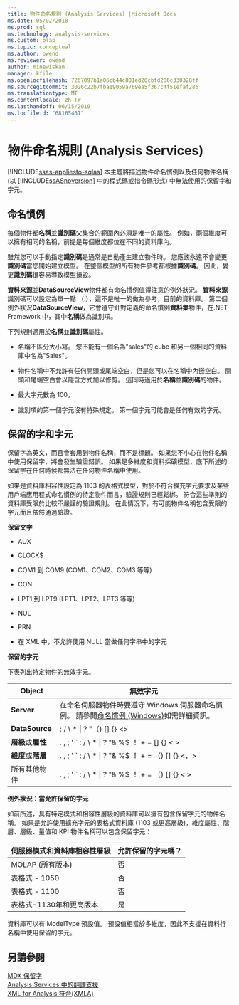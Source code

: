 ```yaml
---
title: 物件命名規則 (Analysis Services) |Microsoft Docs
ms.date: 05/02/2018
ms.prod: sql
ms.technology: analysis-services
ms.custom: olap
ms.topic: conceptual
ms.author: owend
ms.reviewer: owend
author: minewiskan
manager: kfile
ms.openlocfilehash: 7267097b1a06cb44c801ed20cbfd206c330328ff
ms.sourcegitcommit: 3026c22b7fba19059a769ea5f367c4f51efaf286
ms.translationtype: MT
ms.contentlocale: zh-TW
ms.lasthandoff: 06/15/2019
ms.locfileid: "68165461"
---
```

# <a name="object-naming-rules-analysis-services"></a>物件命名規則 (Analysis Services)
[!INCLUDE[ssas-appliesto-sqlas](../../../includes/ssas-appliesto-sqlas.md)]
  本主題將描述物件命名慣例以及任何物件名稱 (以 [!INCLUDE[ssASnoversion](../../../includes/ssasnoversion-md.md)] 中的程式碼或指令碼形式) 中無法使用的保留字和字元。  
  
##  <a name="bkmk_Names"></a> 命名慣例  
 每個物件都**名稱**並**識別碼**父集合的範圍內必須是唯一的屬性。 例如，兩個維度可以擁有相同的名稱，前提是每個維度都位在不同的資料庫內。  
  
 雖然您可以手動指定**識別碼**是通常是自動產生建立物件時。 您應該永遠不會變更**識別碼**當您開始建立模型。 在整個模型的所有物件參考都根據**識別碼**。 因此，變更**識別碼**很容易導致模型損毀。  
  
 **資料來源**並**DataSourceView**物件都有命名慣例值得注意的例外狀況。 **資料來源**識別碼可以設定為單一點 （.），這不是唯一的做為參考，目前的資料庫。 第二個例外狀況**DataSourceView**，它會遵守針對定義的命名慣例**資料集**物件，在.NET Framework 中，其中**名稱**做為識別項。  
  
 下列規則適用於**名稱**並**識別碼**屬性。  
  
-   名稱不區分大小寫。 您不能有一個名為"sales"的 cube 和另一個相同的資料庫中名為"Sales"。  
  
-   物件名稱中不允許有任何開頭或尾端空白，但是您可以在名稱中內嵌空白。 開頭和尾端空白會以隱含方式加以修剪。 這同時適用於**名稱**並**識別碼**的物件。  
  
-   最大字元數為 100。  
  
-   識別項的第一個字元沒有特殊規定。 第一個字元可能會是任何有效的字元。  
  
##  <a name="bkmk_reserved"></a> 保留的字和字元  
 保留字為英文，而且會套用到物件名稱，而不是標題。 如果您不小心在物件名稱中使用保留字，將會發生驗證錯誤。 如果是多維度和資料採礦模型，底下所述的保留字在任何時候都無法在任何物件名稱中使用。  
  
 如果是資料庫相容性設定為 1103 的表格式模型，對於不符合擴充字元要求及某些用戶端應用程式命名慣例的特定物件而言，驗證規則已經鬆綁。 符合這些準則的資料庫受限於比較不嚴謹的驗證規則。 在此情況下，有可能物件名稱包含受限的字元而且依然通過驗證。  
  
 **保留文字**  
  
-   AUX  
  
-   CLOCK$  
  
-   COM1 到 COM9 (COM1、COM2、COM3 等等)  
  
-   CON  
  
-   LPT1 到 LPT9 (LPT1、LPT2、LPT3 等等)  
  
-   NUL  
  
-   PRN  
  
-   在 XML 中，不允許使用 NULL 當做任何字串中的字元  
  
 **保留的字元**  
  
 下表列出特定物件的無效字元。  
  
|Object|無效字元|  
|------------|------------------------|  
|**Server**|在命名伺服器物件時要遵守 Windows 伺服器命名慣例。 請參閱[命名慣例 (Windows)](/windows/desktop/DNS/naming-conventions)如需詳細資訊。|  
|**DataSource**|: / \ * &#124; ? "（) [] {} <>|  
|**層級**或**屬性**|. , ; ' ` : / \ * &#124; ? "& %$ ！ + = [] {} < >|  
|**維度**或**階層**|. , ; ' ` : / \ * &#124; ? "& %$ ！ + = （) [] {} \<，>|  
|所有其他物件|. , ; ' ` : / \ * &#124; ? "& %$ ！ + = （) [] {} < >|  
  
 **例外狀況：當允許保留的字元**  
  
 如前所述，具有特定模式和相容性層級的資料庫可以擁有包含保留字元的物件名稱。 如果是允許使用擴充字元的表格式資料庫 (1103 或更高層級)，維度屬性、階層、層級、量值和 KPI 物件名稱可以包含保留字元：  
  
|伺服器模式和資料庫相容性層級|允許保留的字元嗎？|  
|--------------------------------------------------|----------------------------------|  
|MOLAP (所有版本)|否|  
|表格式 - 1050|否|  
|表格式 - 1100|否|  
|表格式-1130年和更高版本|是|  
  
 資料庫可以有 ModelType 預設值。 預設值相當於多維度，因此不支援在資料行名稱中使用保留的字元。  
  
## <a name="see-also"></a>另請參閱  
 [MDX 保留字](../../../mdx/mdx-reserved-words.md)   
 [Analysis Services 中的翻譯支援](../../../analysis-services/translation-support-in-analysis-services.md)   
 [XML for Analysis 符合&#40;XMLA&#41;](https://docs.microsoft.com/bi-reference/xmla/xml-for-analysis-compliance-xmla)  
  
  
